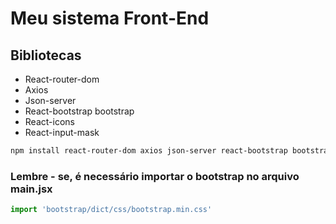# Meu sistema Front-End


## Bibliotecas

- React-router-dom
- Axios
- Json-server
- React-bootstrap bootstrap
- React-icons
- React-input-mask

```bash
npm install react-router-dom axios json-server react-bootstrap bootstrap react-icons react-input-mask
```

### Lembre - se, é necessário importar o bootstrap no arquivo main.jsx

```js
import 'bootstrap/dict/css/bootstrap.min.css'
```

